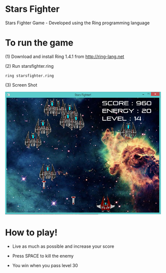 # Stars Fighter

Stars Fighter Game - Developed using the Ring programming language

# To run the game

(1) Download and install Ring 1.4.1 from http://ring-lang.net

(2) Run starsfighter.ring

	ring starsfighter.ring

(3) Screen Shot

![StarsFighter](https://raw.githubusercontent.com/MahmoudFayed/starsfighter/master/starsfighter_screenshot.png)

# How to play!

* Live as much as possible and increase your score

* Press SPACE to kill the enemy

* You win when you pass level 30



